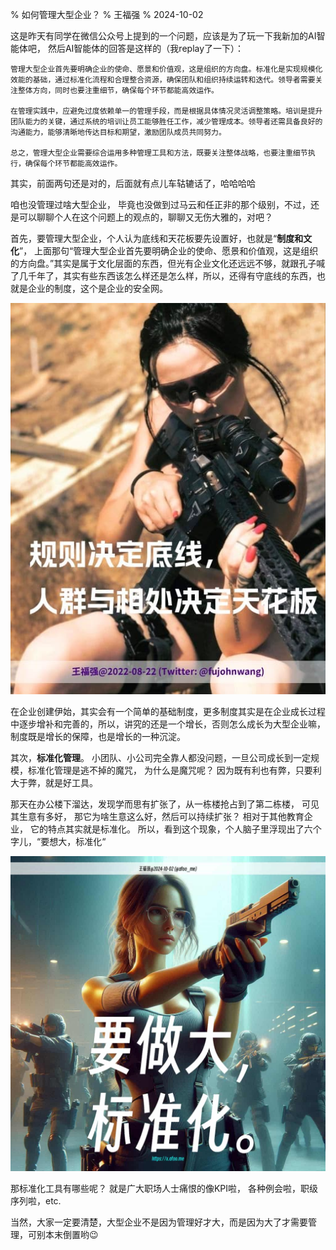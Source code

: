 % 如何管理大型企业？
% 王福强
% 2024-10-02

这是昨天有同学在微信公众号上提到的一个问题，应该是为了玩一下我新加的AI智能体吧， 然后AI智能体的回答是这样的（我replay了一下）：

```
管理大型企业首先要明确企业的使命、愿景和价值观，这是组织的方向盘。标准化是实现规模化效能的基础，通过标准化流程和合理整合资源，确保团队和组织持续运转和迭代。领导者需要关注整体方向，同时也要注重细节，确保每个环节都能高效运作。

在管理实践中，应避免过度依赖单一的管理手段，而是根据具体情况灵活调整策略。培训是提升团队能力的关键，通过系统的培训让员工能够胜任工作，减少管理成本。领导者还需具备良好的沟通能力，能够清晰地传达目标和期望，激励团队成员共同努力。

总之，管理大型企业需要综合运用多种管理工具和方法，既要关注整体战略，也要注重细节执行，确保每个环节都能高效运作。
```

其实，前面两句还是对的，后面就有点儿车轱辘话了，哈哈哈哈

咱也没管理过啥大型企业， 毕竟也没做到过马云和任正非的那个级别，不过，还是可以聊聊个人在这个问题上的观点的，聊聊又无伤大雅的，对吧？

首先，要管理大型企业，个人认为底线和天花板要先设置好，也就是“**制度和文化**”， 上面那句“管理大型企业首先要明确企业的使命、愿景和价值观，这是组织的方向盘。”其实是属于文化层面的东西，但光有企业文化还远远不够，就跟孔子喊了几千年了，其实有些东西该怎么样还是怎么样，所以，还得有守底线的东西，也就是企业的制度，这个是企业的安全网。

![](./images/34101727841738_.pic.jpg)

在企业创建伊始，其实会有一个简单的基础制度，更多制度其实是在企业成长过程中逐步增补和完善的，所以，讲究的还是一个增长，否则怎么成长为大型企业嘛， 制度既是增长的保障，也是增长的一种沉淀。

其次，**标准化管理**。 小团队、小公司完全靠人都没问题，一旦公司成长到一定规模，标准化管理是逃不掉的魔咒， 为什么是魔咒呢？ 因为既有利也有弊，只要利大于弊，就是好工具。

那天在办公楼下溜达，发现学而思有扩张了，从一栋楼抢占到了第二栋楼， 可见其生意有多好， 那它为啥生意这么好，然后可以持续扩张？ 相对于其他教育企业， 它的特点其实就是标准化。 所以，看到这个现象，个人脑子里浮现出了六个字儿，“要想大，标准化“

![](./images/2024-10-02-115727354.jpg)

那标准化工具有哪些呢？ 就是广大职场人士痛恨的像KPI啦， 各种例会啦，职级序列啦，etc.


当然，大家一定要清楚，大型企业不是因为管理好才大，而是因为大了才需要管理，可别本末倒置哟😉














